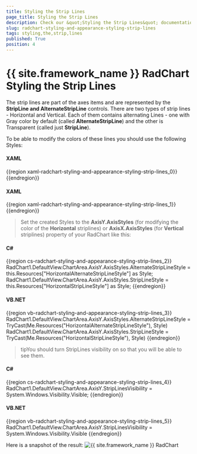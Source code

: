 ```yaml
---
title: Styling the Strip Lines
page_title: Styling the Strip Lines
description: Check our &quot;Styling the Strip Lines&quot; documentation article for the RadChart {{ site.framework_name }} control.
slug: radchart-styling-and-appearance-styling-strip-lines
tags: styling,the,strip,lines
published: True
position: 4
---
```


# {{ site.framework_name }} RadChart Styling the Strip Lines



The strip lines are part of the axes items and are represented by the __StripLine and AlternateStripLine__ controls. There are two types of strip lines - Horizontal and Vertical. Each of them contains alternating Lines - one with Gray color by default (called __AlternateStripLine__) and the other is Transparent (called just __StripLine__). 

To be able to modify the colors of these lines you should use the following Styles:

#### __XAML__

{{region xaml-radchart-styling-and-appearance-styling-strip-lines_0}}
	<Style x:Key="HorizontalAlternateStripLineStyle" TargetType="Rectangle">
	    <Setter Property="Fill">
	        <Setter.Value>
	            <LinearGradientBrush SpreadMethod="Pad" StartPoint="0,1" EndPoint="1,0">
	                <GradientStop Offset="0" Color="Black" />
	                <GradientStop Offset="1" Color="#FF00B4FF" />
	            </LinearGradientBrush>
	        </Setter.Value>
	    </Setter>
	</Style>
{{endregion}}



#### __XAML__

{{region xaml-radchart-styling-and-appearance-styling-strip-lines_1}}
	<Style x:Key="HorizontalStripLineStyle" TargetType="Rectangle">
	    <Setter Property="Fill" Value="LightGray" />
	</Style>
{{endregion}}



>Set the created Styles to the __AxisY.AxisStyles__ (for modifying the color of the __Horizontal__ striplines) or __AxisX.AxisStyles__ (for __Vertical__ striplines) property of your RadChart like this:

#### __C#__

{{region cs-radchart-styling-and-appearance-styling-strip-lines_2}}
	RadChart1.DefaultView.ChartArea.AxisY.AxisStyles.AlternateStripLineStyle = this.Resources["HorizontalAlternateStripLineStyle"] as Style;
	RadChart1.DefaultView.ChartArea.AxisY.AxisStyles.StripLineStyle = this.Resources["HorizontalStripLineStyle"] as Style;
{{endregion}}



#### __VB.NET__

{{region vb-radchart-styling-and-appearance-styling-strip-lines_3}}
	RadChart1.DefaultView.ChartArea.AxisY.AxisStyles.AlternateStripLineStyle = TryCast(Me.Resources("HorizontalAlternateStripLineStyle"), Style)
	RadChart1.DefaultView.ChartArea.AxisY.AxisStyles.StripLineStyle = TryCast(Me.Resources("HorizontalStripLineStyle"), Style)
{{endregion}}



>tipYou should turn StripLines visibility on so that you will be able to see them.

#### __C#__

{{region cs-radchart-styling-and-appearance-styling-strip-lines_4}}
	RadChart1.DefaultView.ChartArea.AxisY.StripLinesVisibility = System.Windows.Visibility.Visible;
{{endregion}}



#### __VB.NET__

{{region vb-radchart-styling-and-appearance-styling-strip-lines_5}}
	RadChart1.DefaultView.ChartArea.AxisY.StripLinesVisibility = System.Windows.Visibility.Visible
{{endregion}}



Here is a snapshot of the result:
![{{ site.framework_name }} RadChart  ](images/RadChart_Styling_and_Appearance_Custom_StripLines_01.PNG)
